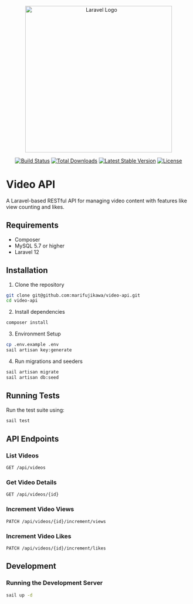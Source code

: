 <p align="center"><a href="https://laravel.com" target="_blank"><img src="https://raw.githubusercontent.com/laravel/art/master/logo-lockup/5%20SVG/2%20CMYK/1%20Full%20Color/laravel-logolockup-cmyk-red.svg" width="400" alt="Laravel Logo"></a></p>

<p align="center">
<a href="https://github.com/laravel/framework/actions"><img src="https://github.com/laravel/framework/workflows/tests/badge.svg" alt="Build Status"></a>
<a href="https://packagist.org/packages/laravel/framework"><img src="https://img.shields.io/packagist/dt/laravel/framework" alt="Total Downloads"></a>
<a href="https://packagist.org/packages/laravel/framework"><img src="https://img.shields.io/packagist/v/laravel/framework" alt="Latest Stable Version"></a>
<a href="https://packagist.org/packages/laravel/framework"><img src="https://img.shields.io/packagist/l/laravel/framework" alt="License"></a>
</p>

# Video API

A Laravel-based RESTful API for managing video content with features like view counting and likes.

## Requirements

- Composer
- MySQL 5.7 or higher
- Laravel 12

## Installation

1. Clone the repository
```bash
git clone git@github.com:marifujikawa/video-api.git
cd video-api
```

2. Install dependencies
```bash
composer install
```

3. Environment Setup
```bash
cp .env.example .env
sail artisan key:generate
```

4. Run migrations and seeders
```bash
sail artisan migrate
sail artisan db:seed
```

## Running Tests

Run the test suite using:
```bash
sail test
```

## API Endpoints

### List Videos
```
GET /api/videos
```

### Get Video Details
```
GET /api/videos/{id}
```

### Increment Video Views
```
PATCH /api/videos/{id}/increment/views
```

### Increment Video Likes
```
PATCH /api/videos/{id}/increment/likes
```

## Development

### Running the Development Server
```bash
sail up -d
```